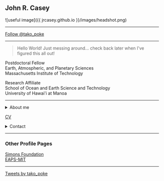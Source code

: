 
## John R. Casey

![useful image]({{ jrcasey.github.io }}/images/headshot.png)
 - - -
<a href="https://twitter.com/tako_poke?ref_src=twsrc%5Etfw" class="twitter-follow-button" data-show-count="false">Follow @tako_poke</a><script async src="https://platform.twitter.com/widgets.js" charset="utf-8"></script>

 - - -

> Hello World! Just messing around... check back later when I've figured this all out!  

Postdoctoral Fellow  
Earth, Atmospheric, and Planetary Sciences  
Massachusetts Institute of Technology  

Research Affiliate  
School of Ocean and Earth Science and Technology  
University of Hawai'i at Manoa  

 - - -
<details><summary>About me</summary>

+ Research Interests  
    + Microbial oceanography  
    + Biothermodynamics  
+ Other Interests

</details>

[CV](./docs/CV_20190604.pdf)

<details><summary>Contact</summary>

jrcasey at hawaii.edu  
jrcasey at mit.edu  
[Twitter](https://twitter.com/tako_poke)

</p>
</details>

 - - -
 
### Other Profile Pages  
[Simons Foundation](https://www.simonsfoundation.org/team/john-casey/)  
[EAPS-MIT](http://paocweb.mit.edu/people/jrcasey)  

 - - -
 
 <a class="twitter-timeline" href="https://twitter.com/tako_poke?ref_src=twsrc%5Etfw">Tweets by tako_poke</a> <script async src="https://platform.twitter.com/widgets.js" charset="utf-8"></script>